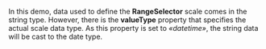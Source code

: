 In&nbsp;this demo, data used to&nbsp;define the **RangeSelector** scale comes in&nbsp;the string type. However, there is&nbsp;the **valueType** property that specifies the actual scale data type. As&nbsp;this property is&nbsp;set to _&laquo;datetime&raquo;_, the string data will be&nbsp;cast to&nbsp;the date type.